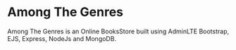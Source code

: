 # Among The Genres
Among The Genres is an Online BooksStore built using AdminLTE Bootstrap, EJS, Express, NodeJs and MongoDB.
